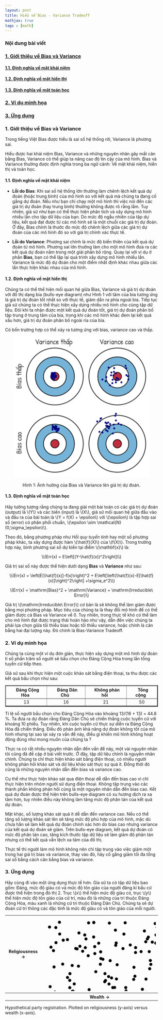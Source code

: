 ```yaml
---
layout: post
title: Hiểu về Bias - Variance Tradeoff
mathjax: true
tags : [math]
---
```


### Nội dung bài viết
<!-- TOC -->
### <a href="#-gioi-thieu-ve-bias-variance"> 1. Giới thiệu về Bias và Variance</a> 
#### <a href="#-dinh-nghia-ve-khai-niem"> 1.1. Định nghĩa về mặt khái niệm</a>
#### <a href="#-dinh-nghia-ve-hien-thi"> 1.2. Định nghĩa về mặt hiển thị</a>
#### <a href="#-dinh-nghia-ve-toan-hoc"> 1.3. Định nghĩa về mặt toán học</a>
### <a href="#-vi-du-minh-hoa"> 2. Ví dụ minh họa</a>
### <a href="#-ung-dung"> 3. Ứng dụng</a> 
<!-- End TOC -->

<a name="-gioi-thieu-ve-bias-variance"></a>

### 1. Giới thiệu về Bias và Variance

Trong tiếng Việt Bias được hiểu là sai số hệ thống rời, Variance là phương sai.

Hiểu được hai khái niệm Bias, Variance và những nguyên nhân gây mất cân bằng Bias, Variance có thể giúp ta nâng cao độ tin cậy của mô 
hình. Bias và Variance thường được định nghĩa trong ba ngữ cảnh: Về mặt khái niệm, hiển thị và toán học.

<a name="-dinh-nghia-ve-khai-niem"></a>

#### 1.1. Định nghĩa về mặt khái niệm

  * __Lỗi do Bias__: Khi sai số hệ thống lớn thường làm chênh lệch kết quả dự đoán (hoặc trung bình) của mô hình so với kết quả mà chúng ta đang cố gắng dự đoán. Nếu như bạn chỉ chạy một mô hình thì việc nói đến các giá trị dự đoán (hay trung bình) thường không được rõ rằng lắm. Tuy nhiên, giả sử như bạn có thể thực hiện phân tích và xây dựng mô hình nhiều lần cho tập dữ liệu của bạn. Do mức độ ngẫu nhiên của  tập dự liệu, kết quả đạt được từ các mô hình sẽ là một chuỗi các giá trị dự đoán. Ở đây, Bias chính là thước đo mức độ chênh lệch giữa các giá trị dự đoán của các mô hình đó so với giá trị chính xác thực tế.
  
  * __Lỗi do Variance__: Phương sai chính là mức độ biến thiên của kết quả dự đoán từ mô hình. Phương sai lớn thường làm cho một mô hình đưa ra các kết quả dự đoán nằm trong một giải phân bố rộng. Quay lại với ví dụ ở phần __Bias__, bạn có thể lặp lại quá trình xây dựng mô hình nhiều lần. Variance là mức độ dự đoán cho một điểm nhất định khác nhau giữa các lần thực hiện khác nhau của mô hình.

<a name="-dinh-nghia-ve-hien-thi"></a>

#### 1.2. Định nghĩa về mặt hiển thị

Chúng ta có thể thể hiện mối quan hệ giữa Bias, Variance và giá trị dự đoán với đồ thị dạng bia (bulls-eye diagram) như Hình 1 với tâm của bia tương ứng là giá trị dự đoán tốt nhất so với thực tế, giảm dần ra phía ngoài bia. Tiếp tục giả sử chúng ta có thể thực hiện xây dựng nhiều mô hình cho cùng tập dữ liệu. Đôi khi ta nhận được một kết quả dự đoán tốt, giá trị dự đoán phân bố tập trung ở trung tâm của bia, trong khi các mô hình khác đem lại kết quả xấu hơn, giá trị dự đoán phân bố ngoài rìa của bia.

Có bốn trường hợp có thể xảy ra tương ứng với bias, variance cao và thấp.

<center><img src="/img/bias_variance/bulls-eye.png" alt="img" style="width: 450px;"/></center>
<center><p>Hình 1: Ảnh hưởng của Bias và Variance lên giá trị dự đoán.</p></center>

<!-- <div style="text-align:center" markdown="1"> -->
<!--   <img src="/img/bias_variance/bulls-eye.png" alt="img" style="width: 450px;"/> -->
<!--   <div class="caption"> -->
<!--     Hình 1: Ảnh hưởng của Bias và Variance lên giá trị dự đoán. -->
<!--  </div> -->
<!-- </div> -->

<a name="-dinh-nghia-ve-toan-hoc"></a>

#### 1.3. Định nghĩa về mặt toán học

Hãy tưởng tượng rằng chúng ta đang giải một bài toán có các giá trị dự đoán (output) là \\(Y\\) và các biến (input) là \\(X\\), giả sử mối quan hệ giữa đầu vào và đầu ra của bài toán là \\(Y = f(X) + \epsilon\\) với \\(\epsilon\\) là tập hợp sai số (error) có phân phối chuẩn, \\(\epsilon \sim \mathcal{N}(0,\sigma_\epsilon)\\).

Theo đó, bằng phương pháp như _Hồi quy tuyến tính_ hay một số phương pháp khác, ta xây dựng được hàm \\(\hat{f}(X)\\) của \\(f(X)\\). Trong trường hợp này, bình phương sai số dự kiến tại điểm \\(\mathbf{x}\\) là:

<div style="text-align:center" markdown="1">
\\(Err(x) = E\left[(Y-\hat{f}(x))^2\right]\\)
</div>

Giá trị sai số này được thể hiện dưới dạng __Bias__ và __Variance__ như sau:

<div style="text-align:center" markdown="1">
\\(Err(x) = \left(E[\hat{f}(x)]-f(x)\right)^2 + E\left[\left(\hat{f}(x)-E[\hat{f}(x)]\right)^2\right] +\sigma_e^2\\)

\\(Err(x) = \mathrm{Bias}^2 + \mathrm{Variance} + \mathrm{Irreducible\ Error}\\)
</div>

Giá trị \\(\mathrm{Irreducible\ Error}\\) cơ bản là sẽ không thể làm giảm được bằng mọi phương pháp. Mục tiêu của chúng ta là thay đổi mô hình để có thể giảm được cả Bias và Variance về 0. Tuy nhiên, trong thực tế khó có thể làm cho mô hình đạt được trạng thái hoàn hảo như vậy, dẫn đến việc chúng ta phải lựa chọn giữa tối thiểu bias hoặc tối thiểu variance, hoặc chính là cân bằng hai đại lượng này. Đó chính là Bias-Variance Tradeoff.

<a name="-vi-du-minh-hoa">

### 2. Ví dụ minh họa

Chúng ta cùng một ví dụ đơn giản, thực hiện xây dựng một mô hình dự đoán tỉ số phần trăm số người sẽ bầu chọn cho Đảng Cộng Hòa trong lần tổng tuyển cử tiếp theo.

Giả sử sau khi thực hiện một cuộc khảo sát bằng điện thoại, ta thu được các kết quả bầu chọn như sau:

<div style="text-align:center">
<table align="center" border="2">
<thead>
<tr>
<th>&nbsp;&nbsp;Đảng Cộng Hòa&nbsp;&nbsp;</th>
<th>&nbsp;&nbsp;Đảng Dân Chủ&nbsp;&nbsp;</th>
<th>&nbsp;&nbsp;Không phản hồi&nbsp;&nbsp;</th>
<th>&nbsp;&nbsp;Tổng cộng&nbsp;&nbsp;</th>
</tr>
</thead>
<tbody>
<tr>
<td>13</td>
<td>16</td>
<td>21</td>
<td>50</td>
</tr>
</tbody>
</table>
</div>

Tỉ lệ số người bầu chọn cho Đảng Cộng Hòa vào khoảng 13/(16 + 13) = 44.8 %. Ta đưa ra dự đoán rằng Đảng Dân Chủ sẽ chiến thắng cuộc tuyển cử với khoảng 10 phiếu. Tuy nhiên, khi cuộc tuyển cử thực sự diễn ra Đảng Cộng Hòa đã chiến thắng. Điều đó phản ánh khả năng dự đoán không tốt của mô hình nhưng tại sao lại xảy ra vấn đề này, điều gì khiến mô hình không hoạt động đúng như mong muốn của chúng ta ?

Thực ra có rất nhiều nguyên nhân dẫn đến vấn đề này, một vài nguyên nhân tôi cũng đã đề cập ở bài viết trước. Ở đây, tập dữ liệu chính là nguyên nhân chính. Chúng ta chỉ thực hiện khảo sát bằng điện thoại, có nhiều người không phản hồi khảo sát và dữ liệu khảo sát thực sự quá ít. Đồng thời đó cũng là những nguyên nhân dẫn đến bias và variance cao.

Cụ thể như thực hiện khảo sát qua điện thoại dễ dẫn đến bias cao vì chỉ thực hiện trên nhóm người sử dụng điện thoại. Không tập trung vào các thành phần không phản hồi cũng là một nguyên nhân dẫn đến bias cao. Kết quả dự đoán được thể hiện trên bulls-eye diagram có xu hương dịch ra xa tâm hơn, tuy nhiên điều này không làm tăng mức độ phân tán của kết quả dự đoán.

Mặt khác, số lượng khảo sát quá ít dễ dẫn đến variance cao. Nếu có thể tăng số lượng khảo sát lên sẽ tăng mức độ phù hợp của mô hình, mặc dù chưa hẳn sẽ làm kết quả dự đoán chính xác hơn do bias cao nhưng variance của kết quả dự đoán sẽ giảm. Trên bulls-eye diagram, kết quả dự đoán có mức độ phân tán cao, tăng kích thước tập dữ liệu sẽ làm giảm độ phân tán nhưng có thể kết quả vẫn lệch xa tâm của đồ thị.

Thực tế thì người làm mô hình không nên chỉ tập trung vào việc giảm một trong hai giá trị bias và variance, thay vào đó, hãy cố gắng giảm tối đa tổng sai số bằng cách cân bằng bias và variance.

<a name="-ung-dung">

### 3. Ứng dụng

Hãy cùng đi vào một ứng dụng thực tế hơn. Gỉa sử ta có tập dữ liệu bao gồm: Đảng, mức độ giàu có và mức độ tôn giáo của người đăng kí bầu cử được thể hiện trong đò thị 2. Trục \\(x\\) thể hiện mức độ giàu có, trục \\(y\\) thể hiện mức độ tôn giáo của cử tri, màu đỏ là những của tri thuộc Đảng Cộng Hòa, màu xanh là những cử tri thuộc Đảng Dân Chủ. Chúng ta sẽ dự đoán cử tri thông các đặc tính là mức độ giàu có và tôn giáo của mỗi người.

<div class="content-node image"><div class="image-content">    
    <table class="snug">
        <tbody><tr><th class="r90">Religiousness →</th><td><div id="chart_rawdata_knn" class="knn_chart"><svg width="600" height="400" class="RdBu"><circle r="5" class="q0-9" transform="translate(492.1939697265625,199.24085998535156)"></circle><circle r="5" class="q0-9" transform="translate(41.277313232421875,38.01535415649414)"></circle><circle r="5" class="q8-9" transform="translate(463.0407409667969,236.74703979492188)"></circle><circle r="5" class="q8-9" transform="translate(338.7109375,207.85240173339844)"></circle><circle r="5" class="q8-9" transform="translate(61.01599884033203,331.3340148925781)"></circle><circle r="5" class="q8-9" transform="translate(63.94195556640625,158.50253295898438)"></circle><circle r="5" class="q8-9" transform="translate(184.0235137939453,283.739013671875)"></circle><circle r="5" class="q8-9" transform="translate(199.14537048339844,327.7568359375)"></circle><circle r="5" class="q8-9" transform="translate(496.7530517578125,374.82012939453125)"></circle><circle r="5" class="q0-9" transform="translate(479.40472412109375,251.28416442871094)"></circle><circle r="5" class="q8-9" transform="translate(46.534584045410156,371.33074951171875)"></circle><circle r="5" class="q0-9" transform="translate(53.27717208862305,20.52057647705078)"></circle><circle r="5" class="q0-9" transform="translate(235.30166625976562,235.4990692138672)"></circle><circle r="5" class="q0-9" transform="translate(117.60407257080078,55.628902435302734)"></circle><circle r="5" class="q0-9" transform="translate(392.0682373046875,21.42414093017578)"></circle><circle r="5" class="q8-9" transform="translate(90.65819549560547,268.73529052734375)"></circle><circle r="5" class="q0-9" transform="translate(403.6700134277344,304.0859069824219)"></circle><circle r="5" class="q8-9" transform="translate(34.500770568847656,274.3841247558594)"></circle><circle r="5" class="q8-9" transform="translate(87.38031005859375,354.0915832519531)"></circle><circle r="5" class="q0-9" transform="translate(544.7617797851562,93.47618865966797)"></circle><circle r="5" class="q0-9" transform="translate(182.7562713623047,89.41451263427734)"></circle><circle r="5" class="q8-9" transform="translate(483.5508728027344,298.5349426269531)"></circle><circle r="5" class="q0-9" transform="translate(453.55120849609375,24.839033126831055)"></circle><circle r="5" class="q8-9" transform="translate(326.82147216796875,241.4149169921875)"></circle><circle r="5" class="q8-9" transform="translate(229.1647491455078,235.63323974609375)"></circle><circle r="5" class="q0-9" transform="translate(343.154541015625,75.55409240722656)"></circle><circle r="5" class="q0-9" transform="translate(79.63373565673828,77.7381362915039)"></circle><circle r="5" class="q8-9" transform="translate(299.98248291015625,365.9923095703125)"></circle><circle r="5" class="q0-9" transform="translate(371.7185363769531,62.3734130859375)"></circle><circle r="5" class="q0-9" transform="translate(542.741943359375,106.87908935546875)"></circle><circle r="5" class="q8-9" transform="translate(63.34486389160156,342.9246826171875)"></circle><circle r="5" class="q0-9" transform="translate(203.39825439453125,189.7144317626953)"></circle><circle r="5" class="q8-9" transform="translate(241.31497192382812,207.5205841064453)"></circle><circle r="5" class="q8-9" transform="translate(222.06427001953125,280.3869934082031)"></circle><circle r="5" class="q8-9" transform="translate(299.4081726074219,368.1298828125)"></circle><circle r="5" class="q8-9" transform="translate(299.2140197753906,274.07659912109375)"></circle><circle r="5" class="q0-9" transform="translate(490.3083190917969,81.23583984375)"></circle><circle r="5" class="q8-9" transform="translate(430.3426513671875,214.74851989746094)"></circle><circle r="5" class="q8-9" transform="translate(349.3872375488281,117.28694152832031)"></circle><circle r="5" class="q8-9" transform="translate(175.8174285888672,353.39892578125)"></circle><circle r="5" class="q0-9" transform="translate(570.575927734375,35.584983825683594)"></circle><circle r="5" class="q0-9" transform="translate(533.6995239257812,280.29742431640625)"></circle><circle r="5" class="q0-9" transform="translate(460.73095703125,128.9247589111328)"></circle><circle r="5" class="q8-9" transform="translate(98.0711441040039,247.55484008789062)"></circle><circle r="5" class="q8-9" transform="translate(286.7738952636719,95.5040512084961)"></circle><circle r="5" class="q0-9" transform="translate(41.88449478149414,87.62808227539062)"></circle><circle r="5" class="q8-9" transform="translate(463.1479797363281,174.11895751953125)"></circle><circle r="5" class="q8-9" transform="translate(445.68035888671875,323.7693176269531)"></circle><circle r="5" class="q8-9" transform="translate(460.5453186035156,233.65042114257812)"></circle><circle r="5" class="q0-9" transform="translate(138.59002685546875,104.2143783569336)"></circle><circle r="5" class="q0-9" transform="translate(238.8720245361328,96.55712127685547)"></circle><circle r="5" class="q0-9" transform="translate(546.7451171875,44.48590087890625)"></circle><circle r="5" class="q0-9" transform="translate(188.1507568359375,158.98707580566406)"></circle><circle r="5" class="q0-9" transform="translate(465.7481384277344,173.49327087402344)"></circle><circle r="5" class="q0-9" transform="translate(528.0020751953125,172.5897979736328)"></circle><circle r="5" class="q0-9" transform="translate(457.9385070800781,139.91033935546875)"></circle><circle r="5" class="q8-9" transform="translate(354.7146301269531,159.19662475585938)"></circle><circle r="5" class="q8-9" transform="translate(391.6455383300781,202.49876403808594)"></circle><circle r="5" class="q8-9" transform="translate(443.2760009765625,373.2785949707031)"></circle><circle r="5" class="q8-9" transform="translate(87.19535827636719,211.9920654296875)"></circle><circle r="5" class="q8-9" transform="translate(302.1697082519531,198.36839294433594)"></circle><circle r="5" class="q8-9" transform="translate(217.9697265625,23.31383514404297)"></circle><circle r="5" class="q0-9" transform="translate(395.8767395019531,22.722166061401367)"></circle><circle r="5" class="q8-9" transform="translate(471.37933349609375,221.81716918945312)"></circle><circle r="5" class="q0-9" transform="translate(456.6429138183594,150.89186096191406)"></circle><circle r="5" class="q8-9" transform="translate(281.1766052246094,363.0153503417969)"></circle><circle r="5" class="q0-9" transform="translate(129.83004760742188,115.98701477050781)"></circle><circle r="5" class="q8-9" transform="translate(248.09552001953125,310.2545471191406)"></circle><circle r="5" class="q8-9" transform="translate(267.7306213378906,256.0012512207031)"></circle><circle r="5" class="q8-9" transform="translate(503.8079528808594,307.702880859375)"></circle><circle r="5" class="q0-9" transform="translate(359.4011535644531,85.88597869873047)"></circle><circle r="5" class="q8-9" transform="translate(66.51846313476562,288.3641052246094)"></circle><circle r="5" class="q0-9" transform="translate(505.07562255859375,187.4217987060547)"></circle><circle r="5" class="q8-9" transform="translate(25.364213943481445,102.55750274658203)"></circle><circle r="5" class="q8-9" transform="translate(526.5156860351562,320.646240234375)"></circle><circle r="5" class="q0-9" transform="translate(169.91429138183594,123.78865051269531)"></circle><circle r="5" class="q0-9" transform="translate(333.4569091796875,49.331241607666016)"></circle><circle r="5" class="q0-9" transform="translate(106.98843383789062,107.00733947753906)"></circle><circle r="5" class="q8-9" transform="translate(468.4338684082031,264.2528381347656)"></circle><circle r="5" class="q8-9" transform="translate(102.01782989501953,223.71153259277344)"></circle><circle r="5" class="q8-9" transform="translate(484.446044921875,240.8489227294922)"></circle><circle r="5" class="q8-9" transform="translate(87.84510040283203,189.85060119628906)"></circle><circle r="5" class="q8-9" transform="translate(496.26214599609375,312.71136474609375)"></circle><circle r="5" class="q8-9" transform="translate(400.3122253417969,149.65794372558594)"></circle><circle r="5" class="q0-9" transform="translate(115.96427154541016,165.25311279296875)"></circle><circle r="5" class="q8-9" transform="translate(35.45072937011719,167.74996948242188)"></circle><circle r="5" class="q8-9" transform="translate(262.7864990234375,107.24049377441406)"></circle><circle r="5" class="q0-9" transform="translate(148.0567626953125,130.81072998046875)"></circle><circle r="5" class="q0-9" transform="translate(483.81048583984375,255.5757598876953)"></circle><circle r="5" class="q0-9" transform="translate(528.1555786132812,70.51458740234375)"></circle><circle r="5" class="q8-9" transform="translate(237.88682556152344,46.45689010620117)"></circle><circle r="5" class="q8-9" transform="translate(396.8204650878906,372.3489685058594)"></circle><circle r="5" class="q0-9" transform="translate(22.547168731689453,232.76669311523438)"></circle><circle r="5" class="q0-9" transform="translate(555.05615234375,125.5079116821289)"></circle><circle r="5" class="q0-9" transform="translate(570.7529907226562,62.965824127197266)"></circle><circle r="5" class="q0-9" transform="translate(556.2977905273438,351.1795349121094)"></circle><circle r="5" class="q8-9" transform="translate(220.56419372558594,147.11245727539062)"></circle><circle r="5" class="q0-9" transform="translate(475.1058044433594,86.54938507080078)"></circle><circle r="5" class="q8-9" transform="translate(293.83984375,373.2276306152344)"></circle><circle r="5" class="q8-9" transform="translate(338.9353332519531,251.5997772216797)"></circle><circle r="5" class="q8-9" transform="translate(276.5592041015625,257.11260986328125)"></circle><circle r="5" class="q8-9" transform="translate(389.1197204589844,288.9963073730469)"></circle><circle r="5" class="q8-9" transform="translate(149.27972412109375,303.0163269042969)"></circle><circle r="5" class="q8-9" transform="translate(559.0577392578125,364.5559997558594)"></circle><circle r="5" class="q8-9" transform="translate(331.72119140625,296.37628173828125)"></circle><circle r="5" class="q0-9" transform="translate(95.77204895019531,247.94696044921875)"></circle><circle r="5" class="q8-9" transform="translate(41.61444091796875,372.7494812011719)"></circle><circle r="5" class="q0-9" transform="translate(441.72735595703125,86.87793731689453)"></circle><circle r="5" class="q0-9" transform="translate(140.7775421142578,75.46820068359375)"></circle><circle r="5" class="q8-9" transform="translate(182.0389862060547,276.8058166503906)"></circle><circle r="5" class="q0-9" transform="translate(202.5406036376953,216.5498809814453)"></circle><circle r="5" class="q8-9" transform="translate(299.04315185546875,168.8763885498047)"></circle><circle r="5" class="q0-9" transform="translate(529.181396484375,297.0206604003906)"></circle><circle r="5" class="q8-9" transform="translate(139.98130798339844,377.7989807128906)"></circle><circle r="5" class="q8-9" transform="translate(111.42061614990234,108.31428527832031)"></circle><circle r="5" class="q8-9" transform="translate(151.09185791015625,242.54393005371094)"></circle><circle r="5" class="q0-9" transform="translate(368.9268798828125,24.75046157836914)"></circle><circle r="5" class="q0-9" transform="translate(536.3154296875,252.55616760253906)"></circle><circle r="5" class="q8-9" transform="translate(452.62371826171875,256.2213439941406)"></circle><circle r="5" class="q0-9" transform="translate(225.11679077148438,203.98851013183594)"></circle><circle r="5" class="q8-9" transform="translate(182.08050537109375,325.4248962402344)"></circle><circle r="5" class="q8-9" transform="translate(353.0858459472656,146.5047149658203)"></circle><circle r="5" class="q0-9" transform="translate(434.111572265625,326.67401123046875)"></circle><circle r="5" class="q8-9" transform="translate(434.906494140625,187.9200897216797)"></circle><circle r="5" class="q0-9" transform="translate(380.0408020019531,324.248779296875)"></circle><circle r="5" class="q8-9" transform="translate(299.91339111328125,339.29681396484375)"></circle><circle r="5" class="q0-9" transform="translate(575.4949951171875,239.56126403808594)"></circle><circle r="5" class="q8-9" transform="translate(354.6059265136719,352.96917724609375)"></circle><circle r="5" class="q8-9" transform="translate(248.9258270263672,296.1717224121094)"></circle><circle r="5" class="q8-9" transform="translate(465.7021179199219,313.189453125)"></circle><circle r="5" class="q0-9" transform="translate(166.57713317871094,21.030960083007812)"></circle><circle r="5" class="q0-9" transform="translate(95.28401947021484,162.99789428710938)"></circle><circle r="5" class="q0-9" transform="translate(173.1535186767578,183.5015411376953)"></circle><circle r="5" class="q0-9" transform="translate(120.80987548828125,99.61750030517578)"></circle><circle r="5" class="q0-9" transform="translate(33.54658889770508,114.09160614013672)"></circle><circle r="5" class="q8-9" transform="translate(430.86700439453125,269.39971923828125)"></circle><circle r="5" class="q0-9" transform="translate(215.43499755859375,199.58534240722656)"></circle><circle r="5" class="q8-9" transform="translate(473.8622741699219,228.45526123046875)"></circle><circle r="5" class="q8-9" transform="translate(331.2964172363281,355.81427001953125)"></circle><circle r="5" class="q8-9" transform="translate(298.1474304199219,208.82431030273438)"></circle><circle r="5" class="q0-9" transform="translate(566.571533203125,236.34466552734375)"></circle><circle r="5" class="q0-9" transform="translate(346.45867919921875,69.40186309814453)"></circle><circle r="5" class="q0-9" transform="translate(189.14517211914062,117.88835144042969)"></circle><circle r="5" class="q0-9" transform="translate(166.14617919921875,69.12361145019531)"></circle><circle r="5" class="q0-9" transform="translate(497.62506103515625,84.65994262695312)"></circle><circle r="5" class="q0-9" transform="translate(375.1168518066406,37.54997634887695)"></circle><circle r="5" class="q8-9" transform="translate(140.68917846679688,358.8636169433594)"></circle><circle r="5" class="q8-9" transform="translate(347.2258605957031,261.93585205078125)"></circle><circle r="5" class="q0-9" transform="translate(169.5237274169922,100.87321472167969)"></circle><circle r="5" class="q0-9" transform="translate(395.77569580078125,79.0986328125)"></circle><circle r="5" class="q0-9" transform="translate(378.5339050292969,68.93370056152344)"></circle><circle r="5" class="q8-9" transform="translate(136.6710662841797,62.36529541015625)"></circle><circle r="5" class="q0-9" transform="translate(445.03387451171875,33.4532585144043)"></circle><circle r="5" class="q0-9" transform="translate(465.58831787109375,200.67352294921875)"></circle><circle r="5" class="q8-9" transform="translate(271.95452880859375,235.83436584472656)"></circle><circle r="5" class="q8-9" transform="translate(267.9061279296875,270.6490783691406)"></circle><circle r="5" class="q8-9" transform="translate(24.31011390686035,310.4570617675781)"></circle><circle r="5" class="q8-9" transform="translate(272.7624816894531,246.74542236328125)"></circle><circle r="5" class="q0-9" transform="translate(370.9999694824219,89.14434814453125)"></circle><circle r="5" class="q8-9" transform="translate(375.7814636230469,207.64511108398438)"></circle><circle r="5" class="q8-9" transform="translate(281.4026794433594,290.4798889160156)"></circle><circle r="5" class="q0-9" transform="translate(54.108299255371094,59.19814682006836)"></circle><circle r="5" class="q8-9" transform="translate(387.88092041015625,211.8555145263672)"></circle><circle r="5" class="q8-9" transform="translate(350.8575744628906,173.6025848388672)"></circle><circle r="5" class="q0-9" transform="translate(502.1966247558594,265.15411376953125)"></circle><circle r="5" class="q8-9" transform="translate(87.32137298583984,236.05125427246094)"></circle><circle r="5" class="q0-9" transform="translate(405.4254455566406,33.89897918701172)"></circle><circle r="5" class="q0-9" transform="translate(322.5069580078125,117.27385711669922)"></circle><circle r="5" class="q0-9" transform="translate(568.90234375,289.54400634765625)"></circle><circle r="5" class="q0-9" transform="translate(499.20172119140625,75.82920837402344)"></circle><circle r="5" class="q0-9" transform="translate(265.84857177734375,59.455989837646484)"></circle><circle r="5" class="q8-9" transform="translate(123.64678955078125,360.34051513671875)"></circle><circle r="5" class="q0-9" transform="translate(166.49551391601562,21.817346572875977)"></circle><circle r="5" class="q8-9" transform="translate(378.2764892578125,356.90350341796875)"></circle><circle r="5" class="q0-9" transform="translate(216.76722717285156,223.9311981201172)"></circle><circle r="5" class="q0-9" transform="translate(337.97467041015625,84.76957702636719)"></circle><circle r="5" class="q0-9" transform="translate(243.56332397460938,160.54934692382812)"></circle><circle r="5" class="q8-9" transform="translate(120.55567932128906,265.2567138671875)"></circle><circle r="5" class="q0-9" transform="translate(65.74116516113281,79.61673736572266)"></circle><circle r="5" class="q0-9" transform="translate(459.7825012207031,118.3598861694336)"></circle><circle r="5" class="q0-9" transform="translate(189.94607543945312,140.02113342285156)"></circle><circle r="5" class="q8-9" transform="translate(304.4588928222656,104.10541534423828)"></circle><circle r="5" class="q0-9" transform="translate(261.3569030761719,270.5807800292969)"></circle><circle r="5" class="q8-9" transform="translate(279.62353515625,360.4432067871094)"></circle><circle r="5" class="q0-9" transform="translate(240.43460083007812,88.80514526367188)"></circle><circle r="5" class="q0-9" transform="translate(149.41082763671875,22.48920249938965)"></circle><circle r="5" class="q0-9" transform="translate(523.6578979492188,34.55793380737305)"></circle><circle r="5" class="q0-9" transform="translate(474.19281005859375,109.02759552001953)"></circle><circle r="5" class="q0-9" transform="translate(205.18589782714844,212.4634246826172)"></circle><circle r="5" class="q0-9" transform="translate(416.6171569824219,62.990596771240234)"></circle><circle r="5" class="q8-9" transform="translate(38.19607925415039,250.56129455566406)"></circle><circle r="5" class="q0-9" transform="translate(304.1872253417969,120.23667907714844)"></circle><circle r="5" class="q0-9" transform="translate(493.12664794921875,148.14089965820312)"></circle><circle r="5" class="q0-9" transform="translate(26.939172744750977,321.69110107421875)"></circle><circle r="5" class="q8-9" transform="translate(20.564626693725586,36.26818084716797)"></circle><circle r="5" class="q8-9" transform="translate(79.79217529296875,202.5304718017578)"></circle><circle r="5" class="q0-9" transform="translate(508.4207458496094,60.40113067626953)"></circle><circle r="5" class="q0-9" transform="translate(576.4546508789062,233.82789611816406)"></circle><circle r="5" class="q0-9" transform="translate(196.57908630371094,142.49337768554688)"></circle><circle r="5" class="q8-9" transform="translate(270.008544921875,22.246728897094727)"></circle></svg></div></td></tr>
        <tr><th></th><th>Wealth →</th></tr>
    </tbody></table>
    
</div><div class="caption">    Hypothetical party registration. Plotted on religiousness (y-axis) versus wealth (x-axis).
</div></div>






